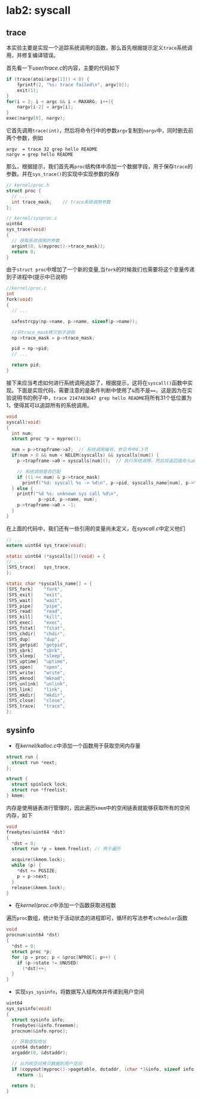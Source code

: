 # lab2: syscall

## trace

本实验主要是实现一个追踪系统调用的函数，那么首先根据提示定义`trace`系统调用，并修复编译错误。

首先看一下*user/trace.c*的内容，主要的代码如下

```c
if (trace(atoi(argv[1])) < 0) {
    fprintf(2, "%s: trace failed\n", argv[0]);
    exit(1);
}
for(i = 2; i < argc && i < MAXARG; i++){
    nargv[i-2] = argv[i];
}
exec(nargv[0], nargv);
```

它首先调用`trace(int)`，然后将命令行中的参数`argv`复制到`nargv`中，同时删去前两个参数，例如

```text
argv  = trace 32 grep hello README
nargv = grep hello README
```

那么，根据提示，我们首先再`proc`结构体中添加一个数据字段，用于保存`trace`的参数。并在`sys_trace()`的实现中实现参数的保存

```c
// kernel/proc.h
struct proc {
  // ...
  int trace_mask;    // trace系统调用参数
};

// kernel/sysproc.c
uint64
sys_trace(void)
{
  // 获取系统调用的参数
  argint(0, &(myproc()->trace_mask));
  return 0;
}
```

由于`struct proc`中增加了一个新的变量,当`fork`的时候我们也需要将这个变量传递到子进程中(提示中已说明)

```c
//kernel/proc.c
int
fork(void)
{
  // ...

  safestrcpy(np->name, p->name, sizeof(p->name));

  //将trace_mask拷贝到子进程
  np->trace_mask = p->trace_mask;

  pid = np->pid;
  // ...

  return pid;
}
```

接下来应当考虑如何进行系统调用追踪了，根据提示，这将在`syscall()`函数中实现。下面是实现代码，需要注意的是条件判断中使用了`&`而不是`==`，这是因为在实验说明书的例子中，`trace 2147483647 grep hello README`将所有31个低位置为1，使得其可以追踪所有的系统调用。

```c
void
syscall(void)
{
  int num;
  struct proc *p = myproc();

  num = p->trapframe->a7;  // 系统调用编号，参见书中4.3节
  if(num > 0 && num < NELEM(syscalls) && syscalls[num]) {
    p->trapframe->a0 = syscalls[num]();  // 执行系统调用，然后将返回值存入a0

    // 系统调用是否匹配
    if ((1 << num) & p->trace_mask)
      printf("%d: syscall %s -> %d\n", p->pid, syscalls_name[num], p->trapframe->a0);
  } else {
    printf("%d %s: unknown sys call %d\n",
            p->pid, p->name, num);
    p->trapframe->a0 = -1;
  }
}
```

在上面的代码中，我们还有一些引用的变量尚未定义，在*syscall.c*中定义他们

```c
// ...
extern uint64 sys_trace(void);

static uint64 (*syscalls[])(void) = {
// ...
[SYS_trace]   sys_trace,
};

static char *syscalls_name[] = {
[SYS_fork]    "fork",
[SYS_exit]    "exit",
[SYS_wait]    "wait",
[SYS_pipe]    "pipe",
[SYS_read]    "read",
[SYS_kill]    "kill",
[SYS_exec]    "exec",
[SYS_fstat]   "fstat",
[SYS_chdir]   "chdir",
[SYS_dup]     "dup",
[SYS_getpid]  "getpid",
[SYS_sbrk]    "sbrk",
[SYS_sleep]   "sleep",
[SYS_uptime]  "uptime",
[SYS_open]    "open",
[SYS_write]   "write",
[SYS_mknod]   "mknod",
[SYS_unlink]  "unlink",
[SYS_link]    "link",
[SYS_mkdir]   "mkdir",
[SYS_close]   "close",
[SYS_trace]   "trace",
};
```

## sysinfo

* 在*kernel/kalloc.c*中添加一个函数用于获取空闲内存量

```c
struct run {
  struct run *next;
};

struct {
  struct spinlock lock;
  struct run *freelist;
} kmem;
```

内存是使用链表进行管理的，因此遍历`kmem`中的空闲链表就能够获取所有的空闲内存，如下

```c
void
freebytes(uint64 *dst)
{
  *dst = 0;
  struct run *p = kmem.freelist; // 用于遍历

  acquire(&kmem.lock);
  while (p) {
    *dst += PGSIZE;
    p = p->next;
  }
  release(&kmem.lock);
}
```

* 在*kernel/proc.c*中添加一个函数获取进程数

遍历`proc`数组，统计处于活动状态的进程即可，循环的写法参考`scheduler`函数

```c
void
procnum(uint64 *dst)
{
  *dst = 0;
  struct proc *p;
  for (p = proc; p < &proc[NPROC]; p++) {
    if (p->state != UNUSED)
      (*dst)++;
  }
}
```

* 实现`sys_sysinfo`，将数据写入结构体并传递到用户空间

```c
uint64
sys_sysinfo(void)
{
  struct sysinfo info;
  freebytes(&info.freemem);
  procnum(&info.nproc);

  // 获取虚拟地址
  uint64 dstaddr;
  argaddr(0, &dstaddr);

  // 从内核空间拷贝数据到用户空间
  if (copyout(myproc()->pagetable, dstaddr, (char *)&info, sizeof info) < 0)
    return -1;

  return 0;
}
```

